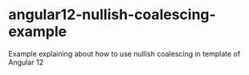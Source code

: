 # angular12-nullish-coalescing-example
Example explaining about how to use nullish coalescing in template of Angular 12 
